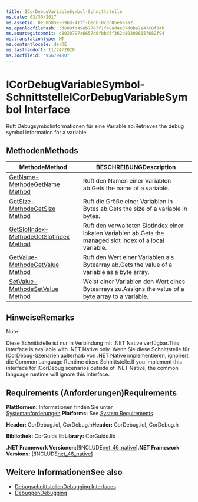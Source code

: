 ```yaml
---
title: ICorDebugVariableSymbol-Schnittstelle
ms.date: 03/30/2017
ms.assetid: 0e58b85e-69bd-41ff-bedb-8cdc8be6a7a2
ms.openlocfilehash: 3d808fd49eb7767f1f48ad4e07d8ba7e47c8f34b
ms.sourcegitcommit: d8020797a6657d0fbbdff362b80300815f682f94
ms.translationtype: MT
ms.contentlocale: de-DE
ms.lasthandoff: 11/24/2020
ms.locfileid: "95679480"
---
```

# <a name="icordebugvariablesymbol-interface"></a><span data-ttu-id="c1540-102">ICorDebugVariableSymbol-Schnittstelle</span><span class="sxs-lookup"><span data-stu-id="c1540-102">ICorDebugVariableSymbol Interface</span></span>

<span data-ttu-id="c1540-103">Ruft Debugsymbolinformationen für eine Variable ab.</span><span class="sxs-lookup"><span data-stu-id="c1540-103">Retrieves the debug symbol information for a variable.</span></span>  
  
## <a name="methods"></a><span data-ttu-id="c1540-104">Methoden</span><span class="sxs-lookup"><span data-stu-id="c1540-104">Methods</span></span>  
  
|<span data-ttu-id="c1540-105">Methode</span><span class="sxs-lookup"><span data-stu-id="c1540-105">Method</span></span>|<span data-ttu-id="c1540-106">BESCHREIBUNG</span><span class="sxs-lookup"><span data-stu-id="c1540-106">Description</span></span>|  
|------------|-----------------|  
|[<span data-ttu-id="c1540-107">GetName-Methode</span><span class="sxs-lookup"><span data-stu-id="c1540-107">GetName Method</span></span>](icordebugvariablesymbol-getname-method.md)|<span data-ttu-id="c1540-108">Ruft den Namen einer Variablen ab.</span><span class="sxs-lookup"><span data-stu-id="c1540-108">Gets the name of a variable.</span></span>|  
|[<span data-ttu-id="c1540-109">GetSize-Methode</span><span class="sxs-lookup"><span data-stu-id="c1540-109">GetSize Method</span></span>](icordebugvariablesymbol-getsize-method.md)|<span data-ttu-id="c1540-110">Ruft die Größe einer Variablen in Bytes ab.</span><span class="sxs-lookup"><span data-stu-id="c1540-110">Gets the size of a variable in bytes.</span></span>|  
|[<span data-ttu-id="c1540-111">GetSlotIndex-Methode</span><span class="sxs-lookup"><span data-stu-id="c1540-111">GetSlotIndex Method</span></span>](icordebugvariablesymbol-getslotindex-method.md)|<span data-ttu-id="c1540-112">Ruft den verwalteten Slotindex einer lokalen Variablen ab.</span><span class="sxs-lookup"><span data-stu-id="c1540-112">Gets the managed slot index of a local variable.</span></span>|  
|[<span data-ttu-id="c1540-113">GetValue-Methode</span><span class="sxs-lookup"><span data-stu-id="c1540-113">GetValue Method</span></span>](icordebugvariablesymbol-getvalue-method.md)|<span data-ttu-id="c1540-114">Ruft den Wert einer Variablen als Bytearray ab.</span><span class="sxs-lookup"><span data-stu-id="c1540-114">Gets the value of a variable as a byte array.</span></span>|  
|[<span data-ttu-id="c1540-115">SetValue-Methode</span><span class="sxs-lookup"><span data-stu-id="c1540-115">SetValue Method</span></span>](icordebugvariablesymbol-setvalue-method.md)|<span data-ttu-id="c1540-116">Weist einer Variablen den Wert eines Bytearrays zu.</span><span class="sxs-lookup"><span data-stu-id="c1540-116">Assigns the value of a byte array to a variable.</span></span>|  
  
## <a name="remarks"></a><span data-ttu-id="c1540-117">Hinweise</span><span class="sxs-lookup"><span data-stu-id="c1540-117">Remarks</span></span>  
  
> [!NOTE]
> <span data-ttu-id="c1540-118">Diese Schnittstelle ist nur in Verbindung mit .NET Native verfügbar.</span><span class="sxs-lookup"><span data-stu-id="c1540-118">This interface is available with .NET Native only.</span></span> <span data-ttu-id="c1540-119">Wenn Sie diese Schnittstelle für ICorDebug-Szenarien außerhalb von .NET Native implementieren, ignoriert die Common Language Runtime diese Schnittstelle.</span><span class="sxs-lookup"><span data-stu-id="c1540-119">If you implement this interface for ICorDebug scenarios outside of .NET Native, the common language runtime will ignore this interface.</span></span>  
  
## <a name="requirements"></a><span data-ttu-id="c1540-120">Requirements (Anforderungen)</span><span class="sxs-lookup"><span data-stu-id="c1540-120">Requirements</span></span>  

 <span data-ttu-id="c1540-121">**Plattformen:** Informationen finden Sie unter [Systemanforderungen](../../get-started/system-requirements.md).</span><span class="sxs-lookup"><span data-stu-id="c1540-121">**Platforms:** See [System Requirements](../../get-started/system-requirements.md).</span></span>  
  
 <span data-ttu-id="c1540-122">**Header:** CorDebug.idl, CorDebug.h</span><span class="sxs-lookup"><span data-stu-id="c1540-122">**Header:** CorDebug.idl, CorDebug.h</span></span>  
  
 <span data-ttu-id="c1540-123">**Bibliothek:** CorGuids.lib</span><span class="sxs-lookup"><span data-stu-id="c1540-123">**Library:** CorGuids.lib</span></span>  
  
 <span data-ttu-id="c1540-124">**.NET Framework Versionen:**[!INCLUDE[net_46_native](../../../../includes/net-46-native-md.md)]</span><span class="sxs-lookup"><span data-stu-id="c1540-124">**.NET Framework Versions:** [!INCLUDE[net_46_native](../../../../includes/net-46-native-md.md)]</span></span>  
  
## <a name="see-also"></a><span data-ttu-id="c1540-125">Weitere Informationen</span><span class="sxs-lookup"><span data-stu-id="c1540-125">See also</span></span>

- [<span data-ttu-id="c1540-126">Debugschnittstellen</span><span class="sxs-lookup"><span data-stu-id="c1540-126">Debugging Interfaces</span></span>](debugging-interfaces.md)
- [<span data-ttu-id="c1540-127">Debuggen</span><span class="sxs-lookup"><span data-stu-id="c1540-127">Debugging</span></span>](index.md)
